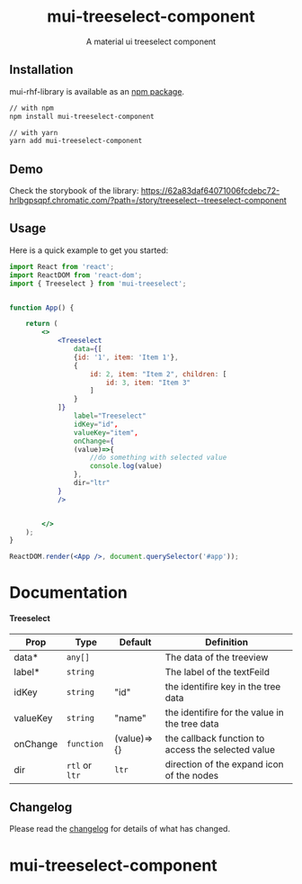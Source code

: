 <!-- markdownlint-disable-next-line -->

<h1 align="center">mui-treeselect-component</h1>

<div align="center">
A material ui treeselect component
</div>

## Installation

mui-rhf-library is available as an [npm package](https://www.npmjs.com/package/mui-treeselect).

```sh
// with npm
npm install mui-treeselect-component

// with yarn
yarn add mui-treeselect-component
```

## Demo

Check the storybook of the library: https://62a83daf64071006fcdebc72-hrlbgpsqpf.chromatic.com/?path=/story/treeselect--treeselect-component

## Usage

Here is a quick example to get you started:

```jsx
import React from 'react';
import ReactDOM from 'react-dom';
import { Treeselect } from 'mui-treeselect';


function App() {

    return (
        <>
            <Treeselect
                data={[
                {id: '1', item: 'Item 1'},
                {
                    id: 2, item: "Item 2", children: [
                        id: 3, item: "Item 3"
                    ]
                }
            ]}
                label="Treeselect"
                idKey="id",
                valueKey="item",
                onChange={
                (value)=>{
                    //do something with selected value
                    console.log(value)
                },
                dir="ltr"
            }
            />


        </>
    );
}

ReactDOM.render(<App />, document.querySelector('#app'));
```

# Documentation

#### Treeselect

| Prop     | Type           | Default     | Definition                                         |
| -------- | -------------- | ----------- | -------------------------------------------------- |
| data\*   | `any[]`        |             | The data of the treeview                           |
| label\*  | `string`       |             | The label of the textFeild                         |
| idKey    | `string`       | "id"        | the identifire key in the tree data                |
| valueKey | `string`       | "name"      | the identifire for the value in the tree data      |
| onChange | `function`     | (value)=>{} | the callback function to access the selected value |
| dir      | `rtl` or `ltr` | `ltr`       | direction of the expand icon of the nodes          |

## Changelog

Please read the [changelog](https://github.com/dashty94/mui-treeselect/releases) for details of what has changed.

# mui-treeselect-component
